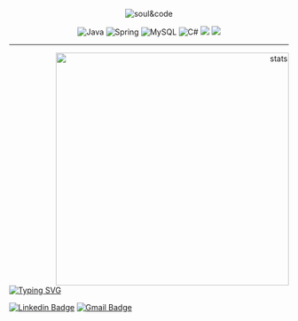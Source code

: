 
<p align="center">  <img src="https://user-images.githubusercontent.com/114461353/193368888-d8831282-e247-4051-b83c-13f463a7c0f9.gif" alt="soul&code" />
<p align="center">
 <img src="https://img.shields.io/badge/Java-ED8B00?style=for-the-badge&logo=java&logoColor=white" alt="Java"  />
 <img src="https://img.shields.io/badge/Spring-6DB33F?style=for-the-badge&logo=spring&logoColor=white" alt="Spring"  />
 <img src="https://img.shields.io/badge/MySQL-00000F?style=for-the-badge&logo=mysql&logoColor=white" alt="MySQL"  />
 <img src="https://img.shields.io/badge/C%23-239120?style=for-the-badge&logo=c-sharp&logoColor=white" alt="C#"  />
<img src="https://img.shields.io/badge/Eclipse-2C2255?style=for-the-badge&logo=eclipse&logoColor=white"  />
 <img src="https://img.shields.io/badge/GIT-E44C30?style=for-the-badge&logo=git&logoColor=white"  />


---


 

 <p align="right">
 <img src="https://github-readme-stats.vercel.app/api?username=jnorgini&show_icons=true&theme=merko" min-width="420max-width="420x" width="420x" align="right" alt="stats ">
 
  <p align="left">
<a href="https://git.io/typing-svg"><img src="https://readme-typing-svg.herokuapp.com?font=Fira+Code&pause=1000&color=000000&width=325&lines=Hi+there%2C+I'm+Juliana;%3C%2F%3Ebackend+developer;%7Bcurrently+focused+on+java%7D;Contact+%E2%86%B4" alt="Typing SVG">

 [![Linkedin Badge](https://img.shields.io/badge/-LinkedIn-6633cc?style=flat-square&logo=Linkedin&logoColor=white&link=https://www.linkedin.com/in/juliana-norgini-5b0bb61b0/)](https://www.linkedin.com/in/juliana-norgini-5b0bb61b0/)
[![Gmail Badge](https://img.shields.io/badge/-jnorgini@gmail.com-6633cc?style=flat-square&logo=Gmail&logoColor=white&link=mailto:jnorgini@gmail.com)](mailto:jnorgini@gmail.com)


 


